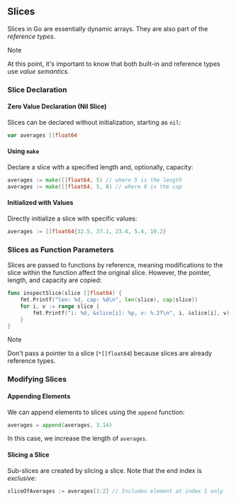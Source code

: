 ## Slices

Slices in Go are essentially dynamic arrays. They are also part of the _reference types_.

> [!Note]
> 
> At this point, it's important to know that both built-in and reference types use _value semantics_.

### Slice Declaration

#### Zero Value Declaration (Nil Slice)

Slices can be declared without initialization, starting as `nil`:

```go
var averages []float64
```

#### Using `make`

Declare a slice with a specified length and, optionally, capacity:

```go
averages := make([]float64, 5) // where 5 is the length
averages := make([]float64, 5, 8) // where 8 is the cap
```

#### Initialized with Values

Directly initialize a slice with specific values:

```go
averages := []float64{32.5, 37.1, 23.4, 5.4, 10.2}
```

### Slices as Function Parameters

Slices are passed to functions by reference, meaning modifications to the slice within the function affect the original slice. However, the pointer, length, and capacity are copied:

```go
func inspectSlice(slice []float64) {
	fmt.Printf("len: %d, cap: %d\n", len(slice), cap(slice))
	for i, v := range slice {
		fmt.Printf("i: %d, &slice[i]: %p, v: %.2f\n", i, &slice[i], v)
	}
}
```

> [!Note]
> 
> Don't pass a pointer to a slice (`*[]float64`) because slices are already reference types.

### Modifying Slices

#### Appending Elements

We can append elements to slices using the `append` function:

```go
averages = append(averages, 3.14)
```

In this case, we increase the length of `averages`.

#### Slicing a Slice

Sub-slices are created by slicing a slice. Note that the end index is _exclusive_:

```go
sliceOfAverages := averages[1:2] // Includes element at index 1 only
```



